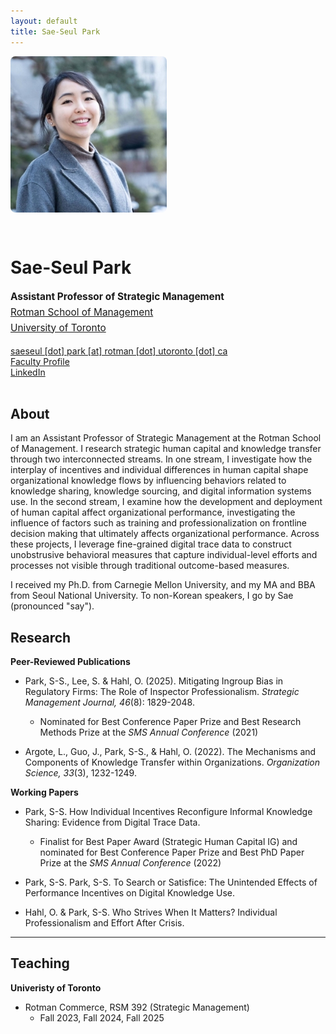 ```yaml
---
layout: default
title: Sae-Seul Park
---
```


<div style="display: flex; gap: 2rem; align-items: flex-start; margin-bottom: 2rem; flex-wrap: wrap;">
  <img src="saeseulpark.jpg" alt="Sae-Seul Park" style="width: 250px; border-radius: 8px;">
  <div style="flex: 1; min-width: 300px;">
    <h1>Sae-Seul Park</h1>
    <p style="font-size: 1.1em; line-height: 1.6;">
      <strong>Assistant Professor of Strategic Management</strong><br>
      <a href="https://www.rotman.utoronto.ca/">Rotman School of Management</a><br>
      <a href="https://www.utoronto.ca/">University of Toronto</a>
    </p>
    <p>
      <a href="mailto:saeseul.park@rotman.utoronto.ca">saeseul [dot] park [at] rotman [dot] utoronto [dot] ca</a><br>
      <!-- <a href="https://apps.rotman.utoronto.ca/rDrive/?CVmottkevi">CV (PDF)</a><br> -->
      <a href="https://discover.research.utoronto.ca/52890-saeseul-park">Faculty Profile</a><br>
      <a href="https://www.linkedin.com/in/sae-park/">LinkedIn</a>
    </p>
  </div>
</div>

## About

I am an Assistant Professor of Strategic Management at the Rotman School of Management. I research strategic human capital and knowledge transfer through two interconnected streams. In one stream, I investigate how the interplay of incentives and individual differences in human capital shape organizational knowledge flows by influencing behaviors related to knowledge sharing, knowledge sourcing, and digital information systems use. In the second stream, I examine how the development and deployment of human capital affect organizational performance, investigating the influence of factors such as training and professionalization on frontline decision making that ultimately affects organizational performance. Across these projects, I leverage fine-grained digital trace data to construct unobstrusive behavioral measures that capture individual-level efforts and processes not visible through traditional outcome-based measures.

I received my Ph.D. from Carnegie Mellon University, and my MA and BBA from Seoul National University. To non-Korean speakers, I go by Sae (pronounced "say").

## Research

**Peer-Reviewed Publications**
- Park, S-S., Lee, S. & Hahl, O. (2025). Mitigating Ingroup Bias in Regulatory Firms: The Role of Inspector Professionalism. _Strategic Management Journal, 46_(8): 1829-2048.
  - Nominated for Best Conference Paper Prize and Best Research Methods Prize at the _SMS Annual Conference_ (2021)

- Argote, L., Guo, J., Park, S-S., & Hahl, O. (2022). The Mechanisms and Components of Knowledge Transfer within Organizations. _Organization Science, 33_(3), 1232-1249. 
  
**Working Papers**
- Park, S-S. How Individual Incentives Reconfigure Informal Knowledge Sharing: Evidence from Digital Trace Data.
  - Finalist for Best Paper Award (Strategic Human Capital IG) and nominated for Best Conference Paper Prize and Best PhD Paper Prize at the _SMS Annual Conference_ (2022)

- Park, S-S. Park, S-S. To Search or Satisfice: The Unintended Effects of Performance Incentives on Digital Knowledge Use.

- Hahl, O. & Park, S-S. Who Strives When It Matters? Individual Professionalism and Effort After Crisis.

---

## Teaching

**Univeristy of Toronto**
- Rotman Commerce, RSM 392 (Strategic Management)
  - Fall 2023, Fall 2024, Fall 2025
